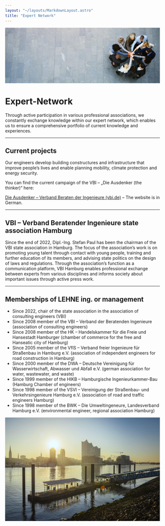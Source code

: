 ```yaml
---
layout: "~/layouts/MarkdownLayout.astro"
title: "Expert Network"
---
```


![menschen](../experten-netzwerk/Menschengruppe.jpg)

# Expert-Network

Through active participation in various professional associations, we
constantly exchange knowledge within our expert network, which enables
us to ensure a comprehensive portfolio of current knowledge and
experiences.

---

## Current projects

Our engineers develop building constructures and infrastructure that
improve people’s lives and enable planning mobility, climate protection
and energy security.

You can find the current campaign of the VBI – „Die Ausdenker (the thinker)“ here:

[Die Ausdenker – Verband Beraten der Ingenieure (vbi.de)](https://www.vbi.de/die-ausdenker/) – The website is in German.

---

## VBI – Verband Beratender Ingenieure state association Hamburg

Since the end of 2022, Dipl.-Ing. Stefan Paul has been the chairman
of the VBI state association in Hamburg. The focus of the association’s
work is on promoting young talent through contact with young people,
training and further education of its members, and advising state
politics on the design of laws and regulations. Through the
association’s function as a communication platform, VBI Hamburg enables
professional exchange between experts from various disciplines and
informs society about important issues through active press work.

---

## Memberships of LEHNE ing. or management

- Since 2022, chair of the state association in the association of consulting engineers (VBI)
- Since 2008 member of the VBI – Verband der Beratenden Ingenieure (association of consulting engineers)
- Since 2008 member of the HK – Handelskammer für die Freie und
  Hansestadt Hamburger (chamber of commerce for the free and Hanseatic
  city of Hamburg)
- Since 2005 member of the VflS – Verband freier Ingenieure für
  Straßenbau in Hamburg e.V. (association of independent engineers for
  road construction in Hamburg)
- Since 2000 member of the DWA – Deutsche Vereinigung für
  Wasserwirtschaft, Abwasser und Abfall e.V. (german association for
  water, wastewater, and waste)
- Since 1999 member of the HIKB – Hamburgische Ingenieurkammer-Bau (Hamburg Chamber of engineers)
- Since 1998 member of the VSVI – Vereinigung der Straßenbau- und
  Verkehrsingenieure Hamburg e.V. (association of road and traffic
  engineers Hamburg)
- Since 1998 member of the BWK – Die Umweltingeneure, Landesverband
  Hamburg e.V. (environmental engineer, regional association Hamburg)

![Mittelkalt](../experten-netzwerk/Mittelkalt.jpg)
